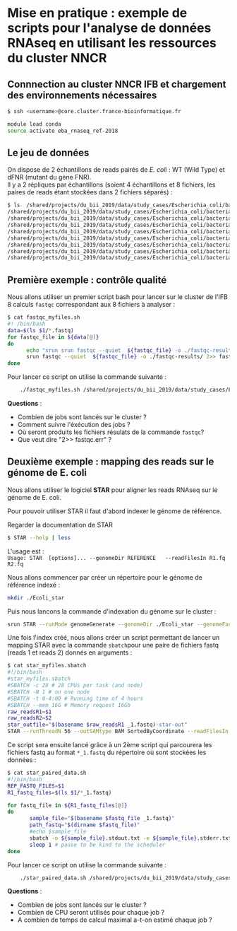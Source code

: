 # Mise en pratique : exemple de scripts pour l'analyse de données RNAseq en utilisant les ressources du cluster NNCR  

## Connnection au cluster NNCR IFB et chargement des environnements nécessaires

```bash
$ ssh <username>@core.cluster.france-bioinformatique.fr
```

```bash
module load conda
source activate eba_rnaseq_ref-2018
```

## Le jeu de données

On dispose de 2 échantillons de reads pairés de *E. coli* : WT (Wild Type) et dFNR (mutant du gène FNR).  
Il y a 2 répliques par échantillons (soient 4 échantillons et 8 fichiers, les paires de reads étant stockées dans 2 fichiers séparés) :

```bash
$ ls  /shared/projects/du_bii_2019/data/study_cases/Escherichia_coli/bacterial-regulons_myers_2013/RNA-seq/fastq/*.fastq
/shared/projects/du_bii_2019/data/study_cases/Escherichia_coli/bacterial-regulons_myers_2013/RNA-seq/fastq/dFNR1_1.fastq
/shared/projects/du_bii_2019/data/study_cases/Escherichia_coli/bacterial-regulons_myers_2013/RNA-seq/fastq/dFNR1_2.fastq
/shared/projects/du_bii_2019/data/study_cases/Escherichia_coli/bacterial-regulons_myers_2013/RNA-seq/fastq/dFNR2_1.fastq
/shared/projects/du_bii_2019/data/study_cases/Escherichia_coli/bacterial-regulons_myers_2013/RNA-seq/fastq/dFNR2_2.fastq
/shared/projects/du_bii_2019/data/study_cases/Escherichia_coli/bacterial-regulons_myers_2013/RNA-seq/fastq/WT1_1.fastq
/shared/projects/du_bii_2019/data/study_cases/Escherichia_coli/bacterial-regulons_myers_2013/RNA-seq/fastq/WT1_2.fastq
/shared/projects/du_bii_2019/data/study_cases/Escherichia_coli/bacterial-regulons_myers_2013/RNA-seq/fastq/WT2_1.fastq
/shared/projects/du_bii_2019/data/study_cases/Escherichia_coli/bacterial-regulons_myers_2013/RNA-seq/fastq/WT2_2.fastq
```

## Première exemple : contrôle qualité

Nous allons utiliser un premier script bash pour lancer sur le cluster de l'IFB 8 calculs `fastqc` correspondant aux 8 fichiers à analyser :  

```bash
$ cat fastqc_myfiles.sh  
#! /bin/bash  
data=$(ls $1/*.fastq)   
for fastqc_file in ${data[@]} 
do  
      echo "srun srun fastqc --quiet  ${fastqc_file} -o ./fastqc-results/ 2>> fastqc.err "
      srun fastqc --quiet  ${fastqc_file} -o ./fastqc-results/ 2>> fastqc.err  & 
done  
```

Pour lancer ce script on utilise la commande suivante :

```bash  
    ./fastqc_myfiles.sh /shared/projects/du_bii_2019/data/study_cases/Escherichia_coli/bacterial-regulons_myers_2013/RNA-seq/fastq
```

**Questions** :   
- Combien de jobs sont lancés sur le cluster ?  
- Comment suivre l'éxécution des jobs ?  
- Où seront produits les fichiers résulats de la commande `fastqc`?  
- Que veut dire "2>> fastqc.err" ?  

## Deuxième exemple : mapping des reads sur le génome de E. coli

Nous allons utiliser le logiciel **STAR** pour aligner les reads RNAseq sur le génome de E. coli.  

Pour pouvoir utiliser STAR il faut d'abord indexer le génome de référence.  

Regarder la documentation de STAR  
```bash  
$ STAR --help | less
```

L'usage est :  
 `Usage: STAR  [options]... --genomeDir REFERENCE   --readFilesIn R1.fq R2.fq`  

Nous allons commencer par créer un répertoire pour le génome de référence indexé :  
```bash  
mkdir ./Ecoli_star
```

Puis nous lancons la commande d'indexation du génome sur le cluster :  

```bash  
srun STAR --runMode genomeGenerate --genomeDir ./Ecoli_star --genomeFastaFiles /shared/projects/du_bii_2019/data/study_cases/Escherichia_coli/bacterial-regulons_myers_2013/genome/Escherichia_coli_str_k_12_substr_mg1655.ASM584v2.dna.chromosome.Chromosome.fa  --runThreadN 4 --sjdbGTFfile /shared/projects/du_bii_2019/data/study_cases/Escherichia_coli/bacterial-regulons_myers_2013/genome/Escherichia_coli_str_k_12_substr_mg1655.ASM584v2.37.gtf
```

Une fois l'index créé, nous allons créer un script permettant de lancer un mapping STAR avec la commande `sbatch`pour une paire de fichiers fastq (reads 1 et reads 2) donnés en arguments :

```bash
$ cat star_myfiles.sbatch 
#!/bin/bash
#star_myfiles.sbatch
#SBATCH -c 28 # 28 CPUs per task (and node)
#SBATCH -N 1 # on one node
#SBATCH -t 0-4:00 # Running time of 4 hours
#SBATCH --mem 16G # Memory request 16Gb
raw_readsR1=$1
raw_readsR2=$2
star_outfile="$(basename $raw_readsR1 _1.fastq)-star-out"
STAR --runThreadN 56 --outSAMtype BAM SortedByCoordinate --readFilesIn ${raw_readsR1} ${raw_readsR2} --genomeDir /shared/home/hchiapello/DUBii/module1/Ecoli_star/ --outFileNamePrefix ${star_outfile}
```

Ce script sera ensuite lancé grâce à un 2ème script qui parcourera les fichiers fastq au format `*_1.fastq` du répertoire où sont stockées les données :  

```bash
$ cat star_paired_data.sh
#!/bin/bash
REP_FASTQ_FILES=$1
R1_fastq_files=$(ls $1/*_1.fastq)

for fastq_file in ${R1_fastq_files[@]}
do 
       sample_file="$(basename $fastq_file _1.fastq)"   
       path_fastq="$(dirname $fastq_file)"  
       #echo $sample_file  
       sbatch -o ${sample_file}.stdout.txt -e ${sample_file}.stderr.txt star_myfiles.sbatch ${path_fastq}/${sample_file}_1.fastq ${path_fastq}/${sample_file}_2.fastq  
       sleep 1 # pause to be kind to the scheduler  
done  
```

Pour lancer ce script on utilise la commande suivante :

```bash  
    ./star_paired_data.sh /shared/projects/du_bii_2019/data/study_cases/Escherichia_coli/bacterial-regulons_myers_2013/RNA-seq/fastq
```
**Questions** :   
- Combien de jobs sont lancés sur le cluster ?    
- Combien de CPU seront utilisés pour chaque job ?  
- A combien de temps de calcul maximal a-t-on estimé chaque job ?  
